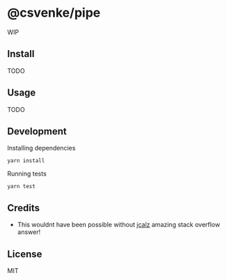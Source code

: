 # @csvenke/pipe

WIP

## Install

TODO

## Usage

TODO

## Development

Installing dependencies

```
yarn install
```

Running tests

```
yarn test
```

## Credits

- This wouldnt have been possible without [jcalz](https://stackoverflow.com/questions/53173203/typescript-recursive-function-composition) amazing stack overflow answer!

## License

MIT
